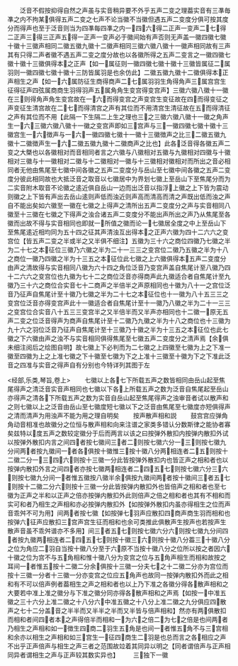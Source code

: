 <!-- { "loadSidebar": true } -->
　　泛音不假按抑得自然之声虽与实音稍异要不外乎五声二变之理葢实音有三凖毎凖之内不拘某俱得五声二变之七声不论当徽不当徽但遇五声二变度分俱可按其度分而得声也至于泛音则当为四凖每四凖之内一四六得二正声一变声二七得二正声三得三正声五得一正声一变声必于徽间始有声否则无声盖一徽四徽七徽十徽十三徽声相同二徽五徽九徽十二徽声相同三徽六徽八徽十一徽声相同故有三声其有只得二声者徽不遇五声二变之度分故也以各徽所得之五声二变言之一徽四徽七徽十徽十三徽俱得本之正声【如一属征则一徽四徽七徽十徽十三徽皆属征二属羽则一徽四徽七徽十徽十三防皆属羽是也余仿此】二徽五徽九徽十二徽俱得本正声相生之声【如一六属防征生商得商声二七属羽羽生角得角声三属宫宫生征得征声四弦属商商生羽得羽声五属角角生变宫得变宫声】三徽六徽八徽十一徽在三则得角声角生变宫故在一六而得变宫之声变宫生变征故在四而得变征之声变征生清宫故在二七而得清宫之声有其位而不用清宫生清征故在五而得清征之声有其位而不用【此隔一下生隔二上生之理也三之三徽六徽八徽十一徽之角声生一六三徽六徽八徽十一徽之变宫声即如三宫声与三一徽四徽七徽十徽十三徽宫生一六徴声与一六一徽四徽七徽十一徽十三徽徴声之比三二徽五徽九徽十二徽徴声生一六二徽五徽九徽十二徽商声之比也】此各泛音得各徽五声二变之大槩也以各徽相对而音相同者言之六徽与八徽相对五徽与九徽相对四徽与十徽相对三徽与十一徽相对二徽与十二徽相对一徽与十三徽相对徽相对而所出之音必相同者无他由焦尾至七徽中间各徽之五声二变度分与岳山至七徽中间各徽之五声二变度分彼此相同故也大抵泛音之取音以七徽居中为界划七徽上至岳山下至焦尾分而为二实音附木取音不论徽之逺近俱自岳山一边而出泛音以指浮上徽之上下皆为震动则徽之上下皆有声出去岳山逺则声低而浊近则声高而清高而清之声既出低而浊之声自不能出矣如六徽至一徽在七徽之上得声之清所出五声二变度分之声与实音相同八徽至十三徽在七徽之下得声之浊合诸五声二变度分不能出声所出之声乃从焦尾至各徽而出故不得与实音相同也即就一所值之徽而论一七徽居全度之中上至岳山下至焦尾逺近相均同为五十四之征其声清浊互出得本之正声六徽为四十二六六之变宫位【皆五声二变之半或半之又半俱不细注】五徽为三十六之商位四徽乃七徽之半为二十七之本征位三徽乃六徽之半为二十一三三之变宫位二徽乃五徽之半为十八之商位一徽乃四徽之半为十三五之本征位此七徽之上六徽俱得本五声二变度分由声之清故得与实音相同八徽为六十四之角位泛音乃变宫声盖自焦尾计至八徽乃四十二六六之变宫位也九徽为七十二之商位泛音亦得商声此九徽适合者自焦尾计至九徽乃三十六之商位合实音七十二商声之半倍半之声原相同也十徽为八十一之宫位泛音乃征声自焦尾计至十徽乃七徽之半为二十七之本征位也十一徽为八十五三三之变宫位泛音亦得变宫声此十一徽适合者自焦尾计至十一徽乃八徽之半为二十一三三之变宫位合实音八十五三三变宫半之又半倍半而又半声亦相同也十二徽一原无五声二变之位泛音得声为商声自焦尾计至十二徽乃九徽之半为十八之商位也十三徽为九十六之羽位泛音乃征声自焦尾计至十三徽乃十徽之半为十三五之本征位也此七徽之下六徽由声之浊不与实音相同俱得焦尾至七徽五声二变度分之清声焉【余俱未细注阅后之绘图自明】故七徽上下必判而为二七徽之上四徽至七徽为上之下准一徽至四徽为上之上准七徽之下十徽至七徽为下之上准十三徽至十徽为下之下准此泛音之四准与实音之得声自有分别也今特详列其图于左

<经部,乐类,琴旨,卷上>
　　七徽以上各七下所载五声之数皆相同由岳山起至焦尾得声之清泛音实音声相同也七徽以下各上所载五声之数为泛音自焦尾起至岳山亦得声之清各下所载五声之数为实音自岳山起至焦尾得声之浊审音者试以散声和之则七徽以上之泛音由岳山至七徽度短七徽以下之泛音由焦尾至七徽度亦短俱得声之清而清声为用浊声不能为用之理自明矣
　　按声散声相和説
　　鼓宫宫应弹角角动音相准也故徽分之位恒与散声相和向来注谱之家类多错认分数斯律之能协者寡矣兹特以度五声之数较定徽分于后而两言以该之曰按弹外散扣内按弹内散扣外试以按弹外散扣内言之间四者按七徽间三者二则按七徽六分一三则按七徽九分间两者按九徽间一者各俱按十徽惟三按十徽八分两相连者二五则按十二徽二分一三四六则按十三徽一分此皆按弹外散扣内也皆正声之相和者也以按弹内散扣外言之间四者亦按七徽两相连者二四五七则按七徽六分三六则按七徽九分间一者惟五徽按八徽半余俱按九徽间两者按十徽间三者五七则按十二徽二分六则按十三徽一分此皆按弹内散扣外也皆倍声之相和者也至七徽为正声之半和以正声之倍亦按弹内散扣外此则倍声之倍之相和者也其有不相和而实可和者乃相生之声相和亦必按弹内散扣外【如按弹外散扣内虽亦得相生之位而声音乖舛不可为用】间两者按七徽【如按弹七羽声应散扣四商声商生羽而相和也按弹六征声应散扣三宫声宫生征而相和也余可类推此俱散声生按声也若按声生散声音虽不乖舛谱亦不多用】间三者五七则按七徽六分六则按七徽九分间四者按九徽两相连者二四五七则按十徽三六则按十徽八分葢三十徽八分之位为角应二羽自当按十徽八分至于六原不当按十徽八分之位所以按之者因六十徽之位为宫不与五角相和惟十徽八分为变宫之位与五角声相生而相和故按之耳间一者惟五按十二徽二分余俱按十三徽一分夫七之十二徽二分亦为宫位而按十三徽一分者十三徽一分亦变宫之位应五角声也故同一按弹内散扣外而此之相和有不可以倍声例者葢相生之声之相和者也以上乃下准之各徽分得各散声相和之大要若中准上准之徽分与下准之徽分同亦得各散声相和之声焉【如按一中准五徽之三十六分上准二徽之十八分六中准五徽之十八分上准二徽之九分俱应四散声之七十二分盖音之半半而又半半之半而又半皆与倍声相和】然亦有两俱散扣而相和者间四者本之声得倍半而相和一为六之倍二为七之倍是也间两者乃相生之声相和如一徴生四商二羽生五角是也间一者惟五角不与三宫相和余亦以相生之声相和如三宫生一征四商生二羽是也总而言之各相应之声不出乎正声倍声与相生之声三者之范围故竝着其同异以明之【同者谓倍声与正声相同异者谓相生之声与正声较其数实异也】
　　三独下一徽
